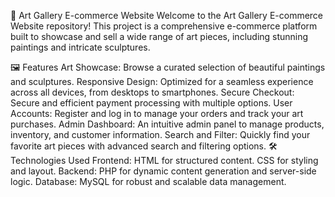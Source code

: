 
🎨 Art Gallery E-commerce Website
Welcome to the Art Gallery E-commerce Website repository! This project is a comprehensive e-commerce platform built to showcase and sell a wide range of art pieces, including stunning paintings and intricate sculptures.

🖼️ Features
Art Showcase: Browse a curated selection of beautiful paintings and sculptures.
Responsive Design: Optimized for a seamless experience across all devices, from desktops to smartphones.
Secure Checkout: Secure and efficient payment processing with multiple options.
User Accounts: Register and log in to manage your orders and track your art purchases.
Admin Dashboard: An intuitive admin panel to manage products, inventory, and customer information.
Search and Filter: Quickly find your favorite art pieces with advanced search and filtering options.
🛠️ Technologies Used
Frontend:
HTML for structured content.
CSS for styling and layout.
Backend:
PHP for dynamic content generation and server-side logic.
Database:
MySQL for robust and scalable data management.
